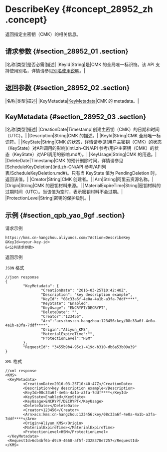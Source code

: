 # DescribeKey {#concept_28952_zh .concept}

返回指定主密钥（CMK）的相关信息。

## 请求参数 {#section_28952_01 .section}

|名称|类型|是否必需|描述|
|KeyId|String|是|CMK 的全局唯一标识符。该 API 支持使用别名，详情请参见[别名使用说明](../../../../intl.zh-CN/用户指南/别名使用说明.md#)。|

## 返回参数 {#section_28952_02 .section}

|名称|类型|描述|
|KeyMetadata|[KeyMetadata](#section_28952_03)|CMK 的 metadata。|

## KeyMetadata {#section_28952_03 .section}

|名称|类型|描述|
|CreationDate|Timestamp|创建主密钥（CMK）的日期和时间（UTC）。|
|Description|String|CMK 的描述。|
|KeyId|String|CMK 全局唯一标识符。|
|KeyState|String|CMK 的状态，详情请参见[用户主密钥（CMK）的状态（KeyState）对API调用的影响](intl.zh-CN/API 参考/用户主密钥（CMK）的状态（KeyState）对API调用的影响.md#)。|
|KeyUsage|String|CMK 的用途。|
|DeleteDate|Timestamp|CMK 的预计删除时间，详情请参见[ScheduleKeyDeletion](intl.zh-CN/API 参考/API列表/ScheduleKeyDeletion.md#)。只有当 KeyState 值为 PendingDeletion 时，返回该值。|
|Creator|String|CMK 创建者。|
|Arn|String|阿里云资源名称。|
|Origin|String|CMK 的密钥材料来源。|
|MaterialExpireTime|String|密钥材料的过期时间（UTC）。当该值为空时，表示密钥材料不会过期。|
|ProtectionLevel|String|密钥的保护级别。|

## 示例 {#section_qpb_yao_9gf .section}

请求示例

``` {#codeblock_cua_lpn_ph6}
https://kms.cn-hangzhou.aliyuncs.com/?Action=DescribeKey
&KeyId=<your-key-id>
&<公共请求参数>
```

返回示例

`JSON` 格式

``` {#codeblock_evq_bp7_mrg}
//json response
{
        "KeyMetadata": {
                "CreationDate": "2016-03-25T10:42:40Z",
                "Description": "key description example",
                "KeyId": "08c33a6f-4e0a-4a1b-a3fa-7ddf****",
                "KeyState": "Enabled",
                "KeyUsage": "ENCRYPT/DECRYPT",
                "DeleteDate": "",
                "Creator":"123456",
                "Arn":"acs:kms:cn-hangzhou:123456:key/08c33a6f-4e0a-4a1b-a3fa-7ddf****",
                "Origin":"Aliyun_KMS",
                "MaterialExpireTime":"",
                "ProtectionLevel":"HSM"
        },
        "RequestId": "3455b9b4-95c1-419d-b310-db6a53b09a39"
}
```

`XML` 格式

``` {#codeblock_zim_dmw_wid}
//xml response
<KMS>
 <KeyMetadata>
        <CreationDate>2016-03-25T10:40:47Z</CreationDate>
        <Description>key description example</Description>
        <KeyId>08c33a6f-4e0a-4a1b-a3fa-7ddf****</KeyId>
        <KeyState>Enabled</KeyState>
        <KeyUsage>ENCRYPT/DECRYPT</KeyUsage>
        <DeleteDate></DeleteDate>
        <Creator>123456</Creator>
        <Arn>acs:kms:cn-hangzhou:123456:key/08c33a6f-4e0a-4a1b-a3fa-7ddf****</Arn>
        <Origin>Aliyun_KMS</Origin>
        <MaterialExpireTime></MaterialExpireTime>
        <ProtectionLevel>HSM</ProtectionLevel>
 </KeyMetadata>
 <RequestId>6cb4bf6b-d9c9-4660-af5f-2328378e7257</RequestId>
</KMS>
```

